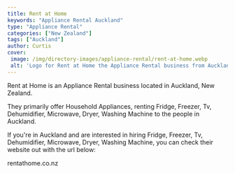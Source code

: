 ```yaml
---
title: Rent at Home
keywords: "Appliance Rental Auckland"
type: "Appliance Rental"
categories: ["New Zealand"]
tags: ["Auckland"]
author: Curtis
cover: 
 image: /img/directory-images/appliance-rental/rent-at-home.webp
 alt: 'Logo for Rent at Home the Appliance Rental business from Auckland, New Zealand'
---
```


Rent at Home is an Appliance Rental business located in Auckland, New Zealand. 

They primarily offer Household Appliances, renting Fridge, Freezer, Tv, Dehumidifier, Microwave, Dryer, Washing Machine to the people in Auckland.

If you're in Auckland and are interested in hiring Fridge, Freezer, Tv, Dehumidifier, Microwave, Dryer, Washing Machine, you can check their website out with the url below: 

rentathome.co.nz
